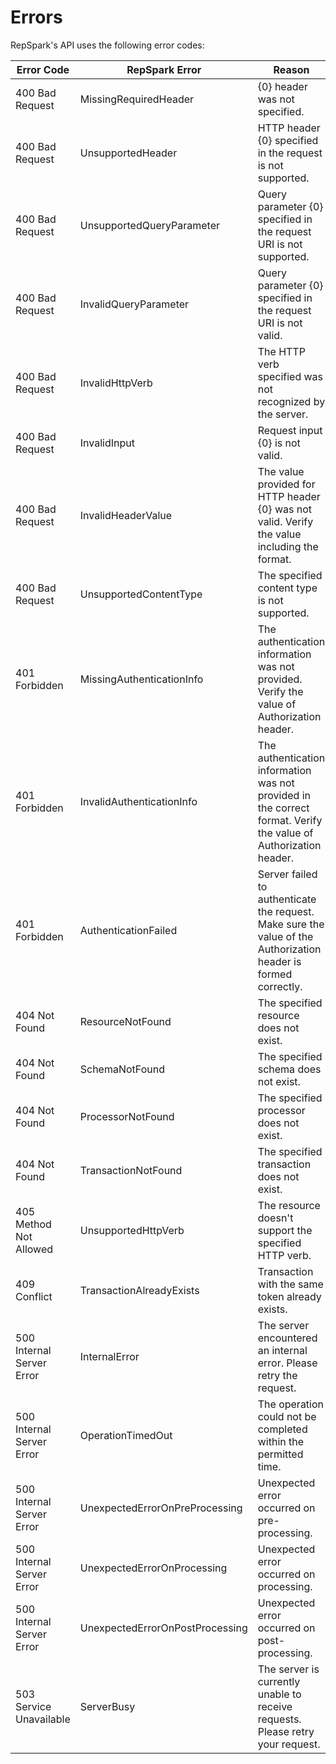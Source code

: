 # Errors

RepSpark's API uses the following error codes:

Error Code | RepSpark Error | Reason
---------- | -------------- | ------
400 Bad Request | MissingRequiredHeader | {0} header was not specified.
400 Bad Request | UnsupportedHeader | HTTP header {0} specified in the request is not supported.
400 Bad Request | UnsupportedQueryParameter | Query parameter {0} specified in the request URI is not supported.
400 Bad Request | InvalidQueryParameter | Query parameter {0} specified in the request URI is not valid.
400 Bad Request | InvalidHttpVerb | The HTTP verb specified was not recognized by the server.
400 Bad Request | InvalidInput | Request input {0} is not valid.
400 Bad Request | InvalidHeaderValue | The value provided for HTTP header {0} was not valid. Verify the value including the format.
400 Bad Request | UnsupportedContentType | 	The specified content type is not supported.
401 Forbidden | MissingAuthenticationInfo | The authentication information was not provided. Verify the value of Authorization header.
401 Forbidden | InvalidAuthenticationInfo | The authentication information was not provided in the correct format. Verify the value of Authorization header.
401 Forbidden | AuthenticationFailed | Server failed to authenticate the request. Make sure the value of the Authorization header is formed correctly.
404 Not Found | ResourceNotFound | The specified resource does not exist.
404 Not Found | SchemaNotFound | The specified schema does not exist.
404 Not Found | ProcessorNotFound | The specified processor does not exist.
404 Not Found | TransactionNotFound | The specified transaction does not exist.
405 Method Not Allowed | UnsupportedHttpVerb | The resource doesn't support the specified HTTP verb.
409 Conflict | TransactionAlreadyExists | Transaction with the same token already exists.
500 Internal Server Error | InternalError | The server encountered an internal error. Please retry the request.
500 Internal Server Error | OperationTimedOut | The operation could not be completed within the permitted time.
500 Internal Server Error | UnexpectedErrorOnPreProcessing | Unexpected error occurred on pre-processing.
500 Internal Server Error | UnexpectedErrorOnProcessing | Unexpected error occurred on processing.
500 Internal Server Error | UnexpectedErrorOnPostProcessing | Unexpected error occurred on post-processing.
503 Service Unavailable | ServerBusy | 	The server is currently unable to receive requests. Please retry your request.
